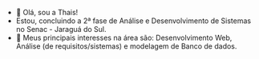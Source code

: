 - 👋 Olá, sou a Thais!
- Estou, concluindo a 2ª fase de Análise e Desenvolvimento de Sistemas no Senac - Jaraguá do Sul.
- 💞️ Meus principais interesses na área são: Desenvolvimento Web, Análise (de requisitos/sistemas) e modelagem de Banco de dados. 
